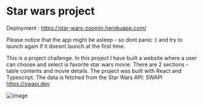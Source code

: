 # Star wars project

Deployment : https://star-wars-zoomin.herokuapp.com/

Please notice that the app might be asleep - so dont panic :) and try to launch again if it doesnt launch at the first time.

This is a  project challenge. In this project I have built a website where a user can choose and select is favorite star wars movie. There are 2 sections - table contents and movie details. The project was built with React and Typescript. The data is fetched from the Star Wars API: SWAPI https://swapi.dev

![image](https://user-images.githubusercontent.com/62177111/138610209-d47bf8e2-e1f0-4854-b9e8-7e567fafac48.png)

